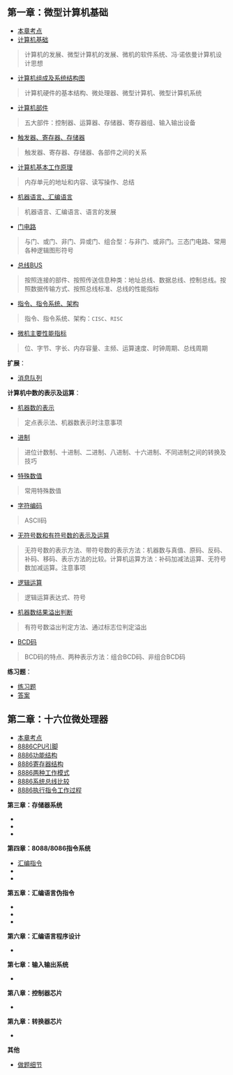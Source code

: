 ## 第一章：微型计算机基础

- [本章考点](第一章/本章考点.md)
- [计算机基础](第一章/计算机基础.md)

> 计算机的发展、微型计算机的发展、微机的软件系统、冯·诺依曼计算机设计思想

- [计算机组成及系统结构图](第一章/计算机组成及系统结构图.md)

> 计算机硬件的基本结构、微处理器、微型计算机、微型计算机系统

- [计算机部件](第一章/计算机部件.md)

> 五大部件：控制器、运算器、存储器、寄存器组、输入输出设备

- [触发器、寄存器、存储器](第一章/触发器_寄存器_存储器.md)

> 触发器、寄存器、存储器、各部件之间的关系

- [计算机基本工作原理](第一章/计算机基本工作原理.md)

> 内存单元的地址和内容、读写操作、总结

- [机器语言、汇编语言]()

> 机器语言、汇编语言、语言的发展

- [门电路](第一章/门电路.md)

> 与门、或门、非门、异或门、组合型：与非门、或非门。三态门电路、常用各种逻辑图形符号

- [总线BUS](第一章/总线.md)

> 按照连接的部件、按照传送信息种类：地址总线、数据总线、控制总线。按照数据传输方式、按照总线标准、总线的性能指标

- [指令、指令系统、架构]()

> 指令、指令系统、架构：`CISC`、`RISC`

- [微机主要性能指标](第一章/微机主要性能指标.md)

> 位、字节、字长、内存容量、主频、运算速度、时钟周期、总线周期

**扩展**：

- [消息队列]()

**计算机中数的表示及运算**：

- [机器数的表示]()

> 定点表示法、机器数表示时注意事项

- [进制]()

> 进位计数制、十进制、二进制、八进制、十六进制、不同进制之间的转换及技巧

- [特殊数值]()

> 常用特殊数值

- [字符编码]()

> ASCII码

- [无符号数和有符号数的表示及运算]()

> 无符号数的表示方法、带符号数的表示方法：机器数与真值、原码、反码、补码、移码、表示方法的比较。计算机运算方法：补码加减法运算、无符号数加减运算。注意事项

- [逻辑运算]()

> 逻辑运算表达式、符号

- [机器数结果溢出判断]()

> 有符号数溢出判定方法、通过标志位判定溢出

- [BCD码]()

> BCD码的特点、两种表示方法：组合BCD码、非组合BCD码

**练习题**：

- [练习题](第一章/练习题.md) 
- [答案]()

## 第二章：十六位微处理器

- [本章考点](第二章/本章考点.md)
- [8886CPU引脚]()
- [8886功能结构]()
- [8886寄存器结构]()
- [8886两种工作模式]()
- [8886系统总线比较]()
- [8886执行指令工作过程]()

**第三章：存储器系统**

- 
- 
- 

**第四章：8088/8086指令系统**

- [汇编指令]()
- 
- 

**第五章：汇编语言伪指令**

- 
- 
- 

**第六章：汇编语言程序设计**

- 

**第七章：输入输出系统**

- 

**第八章：控制器芯片**

- 

**第九章：转换器芯片**

- 

**其他**

- [做题细节]()